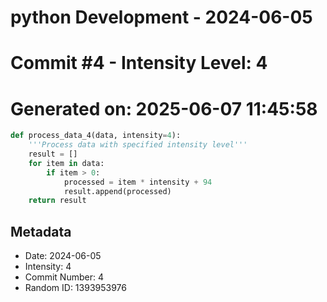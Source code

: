 ﻿# python Development - 2024-06-05
# Commit #4 - Intensity Level: 4
# Generated on: 2025-06-07 11:45:58
```python
def process_data_4(data, intensity=4):
    '''Process data with specified intensity level'''
    result = []
    for item in data:
        if item > 0:
            processed = item * intensity + 94
            result.append(processed)
    return result
```
## Metadata
- Date: 2024-06-05
- Intensity: 4
- Commit Number: 4
- Random ID: 1393953976
